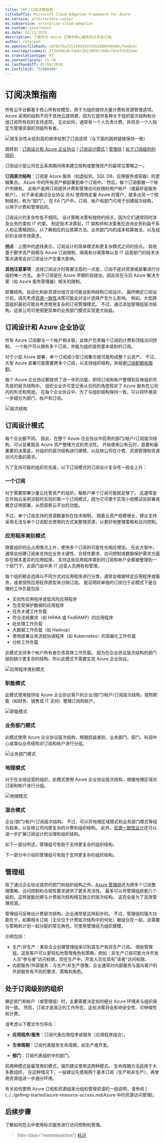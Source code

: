 ```yaml
---
title: CAF：订阅决策指南
titleSuffix: Microsoft Cloud Adoption Framework for Azure
ms.service: architecture-center
ms.subservice: enterprise-cloud-adoption
ms.custom: governance
ms.date: 02/11/2019
description: 了解作为 Azure 迁移中核心服务的云平台订阅。
author: rotycenh
ms.openlocfilehash: c0781f6af25150d359395b1b80506dd0cfee8e3c
ms.sourcegitcommit: 273e690c0cfabbc3822089c7d8bc743ef41d2b6e
ms.translationtype: HT
ms.contentlocale: zh-CN
ms.lasthandoff: 02/08/2019
ms.locfileid: "55900486"
---
```

# <a name="subscription-decision-guide"></a>订阅决策指南

所有云平台都基于核心所有权模型，用于为组织提供大量计费和资源管理选项。 Azure 采用的结构不同于其他云提供商，因为它提供各种关于组织层次结构和分组订阅所有权的支持选项。 无论如何，通常有一个人负责计费，并将另一个人指定为管理资源的顶级所有者。

![按复杂性从低到高的顺序绘制了订阅选项（与下面的跳转链接保持一致）](../../_images/discovery-guides/discovery-guide-subscriptions.png)

跳转到：[订阅设计和 Azure 企业协议](#subscriptions-design-and-azure-enterprise-agreements) | [订阅设计模式](#subscription-design-patterns) | [管理组](#management-groups) | [处于订阅级别的组织](#organization-at-the-subscription-level)

订阅设计是公司在云采用期间用来建立结构或整理资产的最常见策略之一。

**订阅层次结构**：订阅是 Azure 服务（如虚拟机、SQL DB、应用服务或容器）的逻辑集合。 Azure 中的所有资产都部署到单个订阅中。 然后，每个订阅都被一个帐户所拥有。 此帐户是跨订阅提供计费和管理访问权限的用户帐户（或最好是服务帐户）。 对于承诺通过企业协议 (EA) 使用特定量 Azure 的客户，就多出另一个控制级别，称为“部门”。 在 EA 门户中，订阅、帐户和部门可用于创建层次结构，以用于计费和管理目的。

订阅设计的复杂性各不相同。 设计策略决策有独特的拐点，因为它们通常同时涉及业务约束和 IT 约束。 制定技术决策前，IT 架构师和决策者应咨询业务利益干系人和云策略团队，以了解相应的云核算方法、业务部门内的成本核算做法，以及组织的全球市场需求。

**拐点**：上图中的虚线表示，订阅设计的简单模式和更复杂模式之间的拐点。 其他基于数字资产规模与 Azure 订阅限制、隔离和分离策略以及 IT 运营部门的技术决策点通常会对订阅设计产生重大影响。

**其他注意事项**：选择订阅设计时需要注意的一点是，订阅不是对资源或部署进行分组的唯一方法。 由于订阅是在 Azure 早期阶段提出，因此存在与旧 Azure 解决方案（如 Azure 服务管理器）相关的限制。

部署结构、自动化和新资源分组方法可能会影响结构订阅设计。 最终确定订阅设计前，请先考虑[资源一致性](../resource-consistency/overview.md)决策可能会对设计选择产生什么影响。 例如，大型跨国组织最初可能会考虑使用复杂的订阅管理模式。 不过，通过添加管理组层次结构，这家公司可使用更简单的业务部门模式实现更大权益。

## <a name="subscriptions-design-and-azure-enterprise-agreements"></a>订阅设计和 Azure 企业协议

所有 Azure 订阅都与一个帐户相关联，此帐户负责每个订阅的计费和顶级访问控制。 一个帐户可以拥有多个订阅，并能为组织提供基本级别的订阅。

对于小型 Azure 部署，单个订阅或小型订阅集合就可能构成整个云资产。 不过，大型 Azure 部署可能需要跨多个订阅，以支持组织结构，并规避[订阅配额和限制](/azure/azure-subscription-service-limits)。

每个 Azure 企业协议都提供了进一步的功能，即将订阅和帐户整理到反映组织优先级的层次结构中。 组织企业许可登记表从合同的角度规定了 Azure 服务在公司内的形式和用途。 在每个企业协议中，为了与组织结构保持一致，可以将环境进一步细分为部门、帐户和订阅。

![层次结构](../../_images/infra-subscriptions/agreement.png)

## <a name="subscription-design-patterns"></a>订阅设计模式

每个企业都不同。 因此，在整个 Azure 企业协议中启用的部门/帐户/订阅层次结构，可以显著提高 Azure 资产整理方式的灵活性。 开始使用公有云时，首要和最重要的决策是，对组织的层次结构进行建模，以反映公司在计费、资源管理和资源访问方面的需求。

为了支持可能的组织优先级，以下订阅模式的订阅设计复杂性一般会上升：

### <a name="single-subscription"></a>一个订阅

对于需要部署少量云托管资产的组织，每帐户单个订阅可能就足够了。 这通常是在开始云采用流程时实现的第一个订阅模式，因为它可便于实现小规模试验部署或概念证明部署，从而探索云平台的功能。

不过，单个订阅支持的资源数量存在技术限制。 随着云资产规模增长，建议支持采用无法与单个订阅配合使用的方式来整理资源，以更好地整理策略和访问控制。

### <a name="application-category-pattern"></a>应用程序类别模式

随着组织的云占用情况上升，使用多个订阅的可能性也相应增加。 在此方案中，通常会创建订阅来支持在业务关键性、合规性要求、访问控制或数据保护需求方面存在根本差异的应用程序。 支持这些应用程序类别的订阅和帐户全都被整理到一个部门下，此部门由中央 IT 运营人员拥有和管理。

每个组织都会选择以不同方式对应用程序进行分类，通常会根据特定应用程序或服务，或者按照应用程序原型来分隔订阅。 能证明将单独的订阅归于此模式下是合理的工作负载包括：

- 实验性应用程序或低风险应用程序
- 包含受保护数据的应用程序
- 任务关键工作负载
- 符合法规要求（如 HIPAA 或 FedRAMP）的应用程序
- 批处理工作负载
- 大数据工作负载（如 Hadoop）
- 使用部署业务流程协调程序（如 Kubernetes）的容器化工作负载
- 分析工作负载

此模式支持多个帐户所有者负责具体工作负载。 因为在企业协议层次结构的部门级别缺少更复杂的结构，所以此模式不需要实现 Azure 企业协议。

![应用程序类别模式](../../_images/infra-subscriptions/application.png)

### <a name="functional-pattern"></a>职能模式

此模式使用提供给 Azure 企业协议客户的企业/部门/帐户/订阅层次结构，按照职能（如财务、销售或 IT 支持）整理订阅和帐户。

![职能模式](../../_images/infra-subscriptions/functional.png)

### <a name="business-unit-pattern"></a>业务部门模式

此模式使用 Azure 企业协议层次结构，根据损益类别、业务部门、部门、利润中心或类似业务结构对订阅和帐户进行分组。

![业务部门模式](../../_images/infra-subscriptions/business.png)

### <a name="geographic-pattern"></a>地理模式

对于在全球运营的组织，此模式使用 Azure 企业协议层次结构，根据地理区域对订阅和帐户进行分组。

![地理模式](../../_images/infra-subscriptions/geographic.png)

### <a name="mixed-patterns"></a>混合模式

企业/部门/帐户/订阅层次结构。 不过，可以将地理区域模式和业务部门模式等组合起来，以反映公司内更复杂的计费和组织结构。 此外，[资源一致性设计](../resource-consistency/overview.md)还可以进一步扩展订阅设计的治理和组织结构。

如下一部分所述，管理组可有助于支持更复杂的组织结构。

下一部分中介绍的管理组可有助于支持更复杂的组织结构。

## <a name="management-groups"></a>管理组

除了通过企业协议提供的部门和组织结构之外，[Azure 管理组](/azure/governance/management-groups/index)还为跨多个订阅整理策略、访问控制和合规性要求提供了更多灵活性。 最多可以将管理组嵌套六个级别，这样就能创建与计费层次结构相互独立的层次结构。 这完全是为了高效管理资源。

管理组可反映出计费层次结构，企业通常是这样起步的。 不过，管理组的强大功能在于，如果相关订阅（无论位于计费层次结构中的何处）被组合在一起，且需要与策略和计划一起分配的常见角色，可使用管理组为组织建模。

示例包括：

- 生产/非生产：某些企业创建管理组来识别其生产和非生产订阅。 借助管理组，这些客户可以更轻松地管理角色和策略，例如：非生产订阅可能允许开发人员“参与者”访问权限，但在生产中，开发人员仅具有“读者”访问权限。
- 内部服务/外部服务：与生产/非生产很像，企业通常对内部服务与面向客户的外部服务有不同的要求、策略和角色。

## <a name="organization-at-the-subscription-level"></a>处于订阅级别的组织

确定部门和帐户（或管理组）时，主要需要决定如何细分 Azure 环境来与组织保持一致。 然而，订阅才是真正的工作所在，这些决策将会影响安全性、可伸缩性和计费。

请考虑以下模式作为导向：

- **应用程序/服务**：订阅代表应用程序或服务（应用程序组合）。

- **生命周期**：订阅代表服务生命周期，如生产或开发。

- **部门**：订阅代表组织中的部门。

前两种模式是最常用的模式，强烈建议使用这两种模式。 生命周期方法适用于大多数组织。 在这种情况下，一般建议先使用两个基本订阅（生产和非生产），再使用资源组进一步细分环境。

有关如何使用 Azure 订阅和资源组来分组和管理资源的一般说明，请参阅 ](../../getting-started/azure-resource-access.md)Azure 中的资源访问管理[。

## <a name="next-steps"></a>后续步骤

了解如何在云中使用标识服务进行访问控制和管理。

> [!div class="nextstepaction"]
> [标识](../identity/overview.md)
